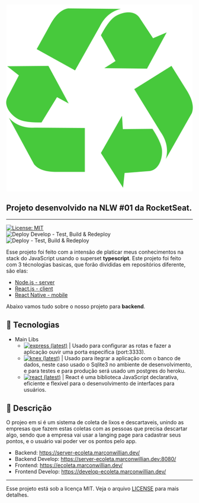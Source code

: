   ![Ecoleta][logo-image]

  ## Projeto desenvolvido na NLW #01 da RocketSeat.
  ---
  [![License: MIT][license-image]][license-link]<br>
  ![Deploy Develop - Test, Build & Redeploy](https://github.com/marconwillian/Ecoleta/workflows/Deploy%20Develop%20-%20Test,%20Build%20&%20Redeploy/badge.svg?branch=develop)<br>
  ![Deploy - Test, Build & Redeploy](https://github.com/marconwillian/Ecoleta/workflows/Deploy%20-%20Test,%20Build%20&%20Redeploy/badge.svg?branch=main)

  Esse projeto foi feito com a intensão de platicar meus conhecimentos na stack do JavaScript usando o superset **typescript**.
  Este projeto foi feito com 3 técnologias basicas, que forão divididas em repositórios diferente, são elas:
  - [Node.js - server][repo-backend]
  - [React.js - client][repo-frontend]
  - [React Native - mobile][repo-mobile]

  Abaixo vamos tudo sobre o nosso projeto para **backend**.

  ## :rocket: Tecnologias

  - Main Libs
    - [![express (latest)](https://img.shields.io/npm/v/express/latest?label=Express&style=flat-square)][npm-express] | Usado para configurar as rotas e fazer a aplicação ouvir uma porta especifica (port:3333).
    - [![knex (latest)](https://img.shields.io/npm/v/knex/latest?label=knex.js&style=flat-square)][npm-knex] | Usado para itegrar a aplicação com o banco de dados, neste caso usado o Sqlite3 no ambiente de desenvolvimento, e para testes e para produção será usado um postgres do heroku.
    - [![react (latest)](https://img.shields.io/npm/v/react/latest?label=React.js&style=flat-square)][npm-react] | React é uma biblioteca JavaScript declarativa, eficiente e flexível para o desenvolvimento de interfaces para usuários.

  ## :minidisc: Descrição
  O projeo em si é um sistema de coleta de lixos e descartaveis, unindo as empresas que fazem estas coletas com as pessoas que precisa descartar algo, sendo que a empresa vai usar a langing page para cadastrar seus pontos, e o usuário vai poder ver os pontos pelo app.

  - Backend: https://server-ecoleta.marconwillian.dev/
  - Backend Develop: https://server-ecoleta.marconwillian.dev:8080/
  - Frontend: https://ecoleta.marconwillian.dev/
  - Frontend Develop: https://develop-ecoleta.marconwillian.dev/
  
  ****
  Esse projeto está sob a licença MIT. Veja o arquivo [LICENSE][license-link] para mais detalhes.


  <!-- Markdown link & img dfn's -->
  [logo-image]: /assets/green.png
  [license-image]: https://img.shields.io/badge/License-MIT-yellow.svg
  [license-link]: https://github.com/marconwillian/Ecoleta_backend/blob/master/LICENSE
  [repo-backend]: /packages/server
  [repo-frontend]: /packages/client
  [repo-mobile]: /packages/mobile
  [npm-react]: https://www.npmjs.com/package/react
  [npm-express]: https://www.npmjs.com/package/express
  [npm-knex]: https://www.npmjs.com/package/knex